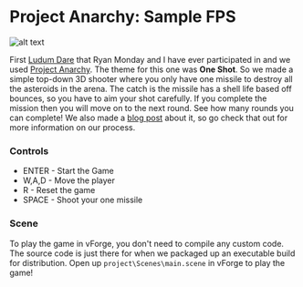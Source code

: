 Project Anarchy: Sample FPS
===========================

![alt text](http://www.projectanarchy.com/sites/default/files/Project%20Anarchy%20Logo.png "Project Anarchy")

First [Ludum Dare][1] that Ryan Monday and I have ever participated in and we used [Project Anarchy][2]. The theme for this one was **One Shot**. So we made a simple top-down 3D shooter where you only have one missile to destroy all the asteroids in the arena. The catch is the missile has a shell life based off bounces, so you have to aim your shot carefully. If you complete the mission then you will move on to the next round. See how many rounds you can complete! We also made a [blog post][3] about it, so go check that out for more information on our process.

### Controls

- ENTER - Start the Game
- W,A,D - Move the player
- R - Reset the game
- SPACE - Shoot your one missile

### Scene

To play the game in vForge, you don't need to compile any custom code. The source code is just there for when we packaged up an executable build for distribution. Open up `project\Scenes\main.scene` in vForge to play the game!

[1]: http://www.ludumdare.com/
[2]: http://www.projectanarchy.com/
[3]: http://www.ludumdare.com/compo/2013/12/18/sorry-for-the-tardiness/